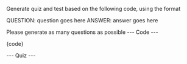 Generate quiz and test based on the following code, using the format

QUESTION: question goes here
ANSWER: answer goes here

Please generate as many questions as possible
--- Code ---

{code}

--- Quiz ---


